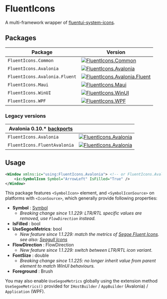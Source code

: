 # FluentIcons

A multi-framework wrapper of [fluentui-system-icons](https://github.com/microsoft/fluentui-system-icons).

## Packages

| Package                       | Version                                                                                                                                               |
| ----------------------------- | ----------------------------------------------------------------------------------------------------------------------------------------------------- |
| `FluentIcons.Common`          | [![FluentIcons.Common](https://badgen.net/nuget/v/FluentIcons.Common)](https://www.nuget.org/packages/FluentIcons.Common/)                            |
| `FluentIcons.Avalonia`        | [![FluentIcons.Avalonia](https://badgen.net/nuget/v/FluentIcons.Avalonia)](https://www.nuget.org/packages/FluentIcons.Avalonia/)                      |
| `FluentIcons.Avalonia.Fluent` | [![FluentIcons.Avalonia.Fluent](https://badgen.net/nuget/v/FluentIcons.Avalonia.Fluent)](https://www.nuget.org/packages/FluentIcons.Avalonia.Fluent/) |
| `FluentIcons.Maui`            | [![FluentIcons.Maui](https://badgen.net/nuget/v/FluentIcons.Maui)](https://www.nuget.org/packages/FluentIcons.Maui/)                                  |
| `FluentIcons.WinUI`           | [![FluentIcons.WinUI](https://badgen.net/nuget/v/FluentIcons.WinUI)](https://www.nuget.org/packages/FluentIcons.WinUI/)                               |
| `FluentIcons.WPF`             | [![FluentIcons.WPF](https://badgen.net/nuget/v/FluentIcons.WPF)](https://www.nuget.org/packages/FluentIcons.WPF/)                                     |

### Legacy versions

| Avalonia 0.10.* [backports](https://github.com/davidxuang/FluentIcons/tree/avalonia-v0.10) |                                                                                                                                       |
| ------------------------------------------------------------------------------------------ | ------------------------------------------------------------------------------------------------------------------------------------- |
| `FluentIcons.Avalonia`                                                                     | [![FluentIcons.Avalonia](https://badgen.net/badge/nuget/v1.1.203)](https://www.nuget.org/packages/FluentIcons.Avalonia/1.1.203)       |
| `FluentIcons.FluentAvalonia`                                                               | [![FluentIcons.Avalonia](https://badgen.net/badge/nuget/v1.1.203)](https://www.nuget.org/packages/FluentIcons.FluentAvalonia/1.1.203) |

## Usage

```xml
<Window xmlns:ic="using:FluentIcons.Avalonia"> <!-- or FluentIcons.Avalonia.Fluent / FluentIcons.WinUI / FluentIcons.WPF -->
    <ic:SymbolIcon Symbol="ArrowLeft" IsFilled="True" />
</Window>
```

This package features `<SymbolIcon>` element, and `<SymbolIconSource>` on platforms with `<IconSource>`, which generally provide following properties:

- **Symbol** : [Symbol](./FluentIcons.Common/Symbol.cs)
    - *Breaking change since 1.1.229: LTR/RTL specific values are removed, use `FlowDirection` instead.*
- **IsFilled** : bool
- **UseSegoeMetrics**: bool
    - *New feature since 1.1.229: match the metrics of [Segoe Fluent Icons](https://learn.microsoft.com/en-us/windows/apps/design/style/segoe-fluent-icons-font). see also: [Seagull Icons](./seagull-icons/README.md)*
- **FlowDirection** : FlowDirection
    - *New feature since 1.1.229: switch between LTR/RTL icon variant.*
- **FontSize** : double
    - *Breaking change since 1.1.225: no longer inherit value from parent element to match WinUI behaviours.*
- **Foreground** : Brush

You may also enable `UseSegoeMetrics` globally using the extension method `UseSegoeMetrics()` provided for `IHostBuilder` / `AppBuilder` (Avalonia) / `Application` (WPF).
